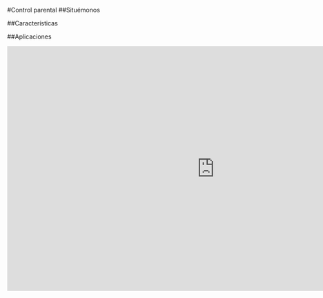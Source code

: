 #Control parental
##Situémonos



##Características


##Aplicaciones
<iframe src="https://docs.google.com/presentation/d/e/2PACX-1vS_Bxv3YZUFySWFK-o1bFj9YLxmGg9lMVk8w9FJEy4ehB329qWRNv3nEC43uL8pa81tq-X0poDoh4l7/embed?start=false&loop=false&delayms=3000" frameborder="0" width="960" height="569" allowfullscreen="true" mozallowfullscreen="true" webkitallowfullscreen="true"></iframe>

